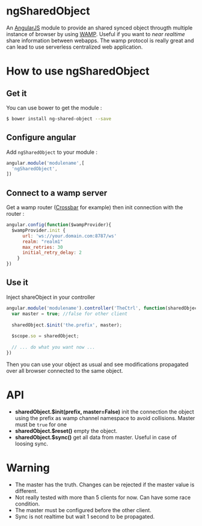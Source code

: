 # ngSharedObject

An [AngularJS](https://github.com/angular/angular.js) module to provide an shared synced object
througth multiple instance of browser by using [WAMP](http://wamp.ws/). Useful if you want to *near realtime* share information
between webapps. The wamp protocol is really great and can lead to use
 serverless centralized web application.  

# How to use ngSharedObject

## Get it
You can use bower to get the module :
```bash
$ bower install ng-shared-object --save
```
## Configure angular
Add `ngSharedObject` to your module :
```javascript
angular.module('modulename',[
  'ngSharedObject',
])
```

## Connect to a wamp server
Get a wamp router ([Crossbar](http://crossbar.io) for example) then 
init connection with the router :
```javascript
angular.config(function($wampProvider){
  $wampProvider.init {
      url: 'ws://your.domain.com:8787/ws'
      realm: "realm1"
      max_retries: 30
      initial_retry_delay: 2
    }
})
```
## Use it
Inject shareObject in your controller

```javascript
angular.module('modulename').controller('TheCtrl', function(sharedObject){
  var master = true; //false for other client
   
  sharedObject.$init('the.prefix', master);
  
  $scope.so = sharedObject;
  
  // ... do what you want now ...
})
```

Then you can use your object as usual and see modifications 
propagated over all browser connected to the same object.

# API
* **sharedObject.$init(prefix, master=False)** init the connection the object using the prefix 
as wamp channel namespace to avoid collisions. Master must be `true` for one 
* **sharedObject.$reset()** empty the object.
* **sharedObject.$sync()** get all data from master. Useful in case of loosing sync.

# Warning
* The master has the truth. Changes can be rejected if the master value is different.
* Not really tested with more than 5 clients for now. Can have some race condition.
* The master must be configured before the other client.
* Sync is not realtime but wait 1 second to be propagated.